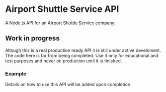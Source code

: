 # Airport Shuttle Service API
A Node.js API for an Airport Shuttle Service company.

## Work in progress

Altough this is a real production ready API it is still under active develoment. The code here is far from being completed.
Use it only for educational and test purposes and never on production until it is finished. 

### Example

Details on how to use this API will be added upon completion.
